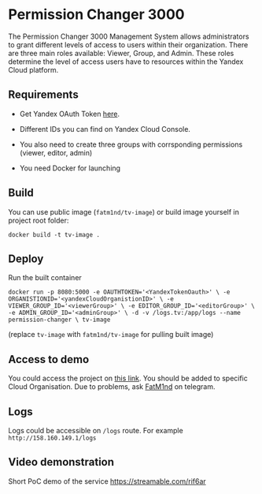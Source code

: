# Permission Changer 3000

The Permission Changer 3000 Management System allows administrators to grant different levels of access to users within their organization. There are three main roles available: Viewer, Group, and Admin. These roles determine the level of access users have to resources within the Yandex Cloud platform.

## Requirements

 - Get Yandex OAuth Token [here](https://oauth.yandex.ru/authorize?response_type=token&client_id=1a6990aa636648e9b2ef855fa7bec2fb). 
 - Different IDs you can find on Yandex Cloud Console.
 - You also need to create three groups with corrsponding permissions (viewer, editor, admin)

 - You need Docker for launching

## Build

You can use public image (`fatm1nd/tv-image`) or build image yourself in project root folder:

```
docker build -t tv-image .
```

## Deploy

Run the built container 

`docker run -p 8080:5000 -e OAUTHTOKEN='<YandexTokenOauth>' \
-e ORGANISTIONID='<yandexCloudOrganistionID>' \
-e VIEWER_GROUP_ID='<viewerGroup>' \
-e EDITOR_GROUP_ID='<editorGroup>' \
-e ADMIN_GROUP_ID='<adminGroup>' \
-d -v /logs.tv:/app/logs --name permission-changer \
tv-image`

(replace `tv-image` with `fatm1nd/tv-image` for pulling built image)

## Access to demo

You could access the project on [this link](http://158.160.149.1). You should be added to specific Cloud Organisation. Due to problems, ask [FatM1nd](https://t.me/fatm1nd) on telegram.

## Logs

Logs could be accessible on `/logs` route. For example `http://158.160.149.1/logs`

## Video demonstration
Short PoC demo of the service
https://streamable.com/rif6ar
